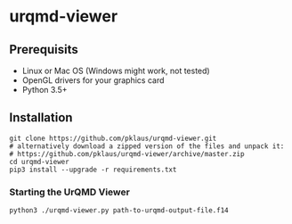 # urqmd-viewer

## Prerequisits

* Linux or Mac OS (Windows might work, not tested)
* OpenGL drivers for your graphics card
* Python 3.5+

## Installation

```
git clone https://github.com/pklaus/urqmd-viewer.git
# alternatively download a zipped version of the files and unpack it:
# https://github.com/pklaus/urqmd-viewer/archive/master.zip
cd urqmd-viewer
pip3 install --upgrade -r requirements.txt
```

### Starting the UrQMD Viewer

```
python3 ./urqmd-viewer.py path-to-urqmd-output-file.f14
```
